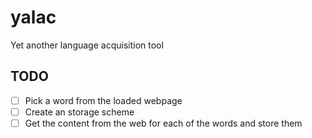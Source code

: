 # yalac
Yet another language acquisition tool

## TODO
- [ ] Pick a word from the loaded webpage
- [ ] Create an storage scheme
- [ ] Get the content from the web for each of the words and store them 

